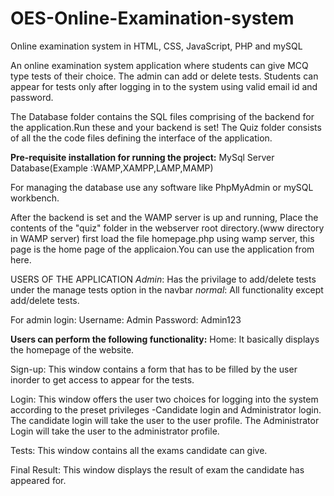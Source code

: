 # OES-Online-Examination-system
Online examination system in HTML, CSS, JavaScript, PHP and mySQL

An online examination system application where students can give MCQ type tests of their choice. The admin can add or delete tests. Students can appear for tests only after logging in to the system using valid email id and
password.


The Database folder contains the SQL files comprising of the backend for the application.Run these and your backend is set!
The Quiz folder consists of all the the code files defining the interface of the application.

**Pre-requisite installation for running the project:**
MySql Server Database(Example :WAMP,XAMPP,LAMP,MAMP)

For managing the database use any software like PhpMyAdmin or mySQL workbench.

After the backend is set and the WAMP server is up and running,
Place the contents of the "quiz" folder in the webserver root directory.(www directory in WAMP server)
first load the file homepage.php using wamp server, this page is the home page of the applicaion.You can use the application from here.

USERS OF THE APPLICATION
*Admin*: Has the privilage to add/delete tests under the manage tests option in the navbar
*normal*: All functionality except add/delete tests.

For admin login:
Username: Admin
Password: Admin123

**Users can perform the following functionality:**
Home: It basically displays the homepage of the website.

Sign-up: This window contains a form that has to be filled by the user inorder to get access
to appear for the tests.

Login: This window offers the user two choices for logging into the system according to the
preset privileges -Candidate login and Administrator login. The candidate login will take the user
to the user profile. The Administrator Login will take the user to the administrator profile.

Tests: This window contains all the exams candidate can give.

Final Result: This window displays the result of exam the candidate has appeared for.








